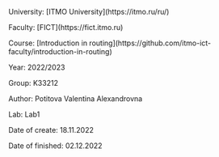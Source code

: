 <p>University: [ITMO University](https://itmo.ru/ru/)</p>
<p>Faculty: [FICT](https://fict.itmo.ru)</p>
<p>Course: [Introduction in routing](https://github.com/itmo-ict-faculty/introduction-in-routing)</p>
<p>Year: 2022/2023</p>
<p>Group: K33212</p>
<p>Author: Potitova Valentina Alexandrovna</p>
<p>Lab: Lab1</p>
<p>Date of create: 18.11.2022</p>
<p>Date of finished: 02.12.2022</p>